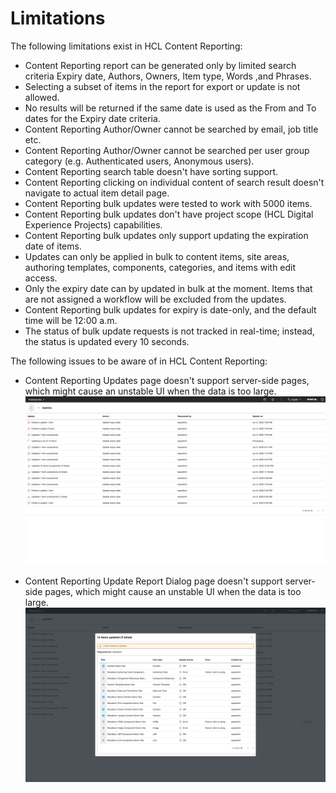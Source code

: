 # Limitations

The following limitations exist in HCL Content Reporting:

-   Content Reporting report can be generated only by limited search criteria Expiry date, Authors, Owners, Item type, Words ,and Phrases.
-   Selecting a subset of items in the report for export or update is not allowed.
-   No results will be returned if the same date is used as the From and To dates for the Expiry date criteria.
-   Content Reporting Author/Owner cannot be searched by email, job title etc.
-   Content Reporting Author/Owner cannot be searched per user group category (e.g. Authenticated users, Anonymous users).
-   Content Reporting search table doesn't have sorting support.
-   Content Reporting clicking on individual content of search result doesn't navigate to actual item detail page.
-   Content Reporting bulk updates were tested to work with 5000 items.
-   Content Reporting bulk updates don't have project scope (HCL Digital Experience Projects) capabilities.
-   Content Reporting bulk updates only support updating the expiration date of items.
-   Updates can only be applied in bulk to content items, site areas, authoring templates, components, categories, and items with edit access.
-   Only the expiry date can by updated in bulk at the moment. Items that are not assigned a workflow will be excluded from the updates.
-   Content Reporting bulk updates for expiry is date-only, and the default time will be 12:00 a.m.
-   The status of bulk update requests is not tracked in real-time; instead, the status is updated every 10 seconds.

The following issues to be aware of in HCL Content Reporting:

- Content Reporting Updates page doesn't support server-side pages, which might cause an unstable UI when the data is too large.
    ![](../../../../assets/HCL_Content_Reporting_Updates_Page.png)

- Content Reporting Update Report Dialog page doesn't support server-side pages, which might cause an unstable UI when the data is too large.
    ![](../../../../assets/HCL_Content_Reporting_Update_Dialog_Clean.png)
